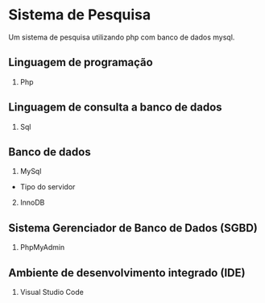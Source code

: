 # Sistema de Pesquisa

Um sistema de pesquisa utilizando php com banco de dados mysql.

## Linguagem de programação

1. Php 

## Linguagem de consulta a banco de dados

1. Sql

## Banco de dados

1. MySql

- Tipo do servidor

2. InnoDB

## Sistema Gerenciador de Banco de Dados (SGBD)

1. PhpMyAdmin

## Ambiente de desenvolvimento integrado (IDE)

1. Visual Studio Code

